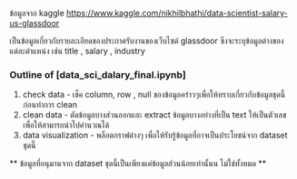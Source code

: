 ข้อมูลจาก kaggle https://www.kaggle.com/nikhilbhathi/data-scientist-salary-us-glassdoor

เป็นข้อมูลเกี่ยวกับรายละเอียดของประกาศรับงานของเว็บไซต์ glassdoor ซึงจะระบุข้อมูลต่างของแต่ละตำแหน่ง เช่น title , salary , industry 

 ### Outline of [data_sci_dalary_final.ipynb]
 1. check data - เช็ค column, row , null ของข้อมูลคร่าวๆเพื่อให้ทราบเกี่ยวกับข้อมูลชุดนี้ ก่อนทำการ clean 
 2. clean data - ตัดข้อมูลบางส่วนออกและ extract ข้อมูลบางอย่างที่เป็น text ให้เป็นตัวเลขเพื่อให้สามารถนำไปคำนวณได้
 3. data visualization - พล็อตกราฟต่างๆ เพื่อให้รับรู้ข้อมูลที่อาจเป็นประโยชน์จาก dataset ชุดนี้
 
** ข้อมูลที่อนุมานจาก dataset ชุดนี้เป็นเพียงแค่ข้อมูลส่วนน้อยเท่านั้นน ไม่ใช่ทั้งหมด **
